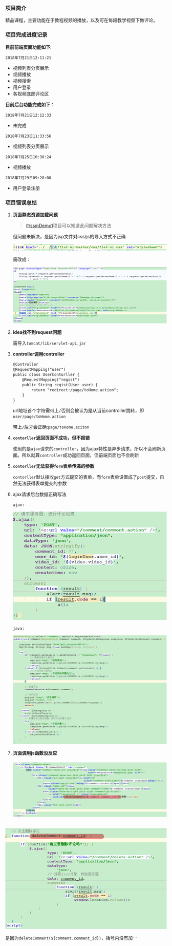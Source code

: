 ### 项目简介

精品课程，主要功能在于教程视频的播放，以及可在每段教学视频下做评论。



### 项目完成进度记录

**目前前端页面功能如下**:   

`2018年7月21日12:11:21`

* 视频列表分页展示
* 视频播放
* 视频搜索
* 用户登录
* 各视频底部评论区

**目前后台功能完成如下**：

`2018年7月21日12:12:33`

* 未完成

`2018年7月23日11:33:56`

* 视频列表分页展示

`2018年7月25日10:38:24`

* 视频播放

`2018年7月29日09:28:00`

* 用户登录注册

### 项目错误总结

1. **页面静态资源加载问题**

   > 由[ssmDemo1](https://github.com/Giovani-Github/ssmDemo1)项目可以知道此问题解决方法

   但问题未解决，是因为jsp文件对css/js的导入方式不正确

   ![](https://raw.githubusercontent.com/Giovani-Github/Giovani-resource/master/markdown-resource/2018-07-21_165942.png)

   需改成：

   ![](https://raw.githubusercontent.com/Giovani-Github/Giovani-resource/master/markdown-resource/2018-07-21_170234.png)

2. **idea找不到request问题**

   需导入`tomcat/lib/servlet-api.jar`

3. **controller调用controller**

   ```
   @Controller
   @RequestMapping("user")
   public class UserContorller {
       @RequestMapping("regist")
       public String regist(User user) {
           return "redirect:/page/toHome.action";
       }
   }
   ```

   url地址首个字符需带上`/`否则会被认为是从当前controller跳转，即`user/page/toHome.action`

   带上`/`后才会正确:`page/toHome.aciton`

4. **`contorller`返回页面不成功，但不报错**

   使用的是`ajax`请求的`controller`，因为ajax特性是异步请求，所以不会刷新页面。所以就算`controller`成功返回页面，但前端页面也不会刷新

5. **`contorller`无法获得`form`表单传递的参数**

   `contorller`默认接收`get`方式提交的表单，而`form`表单设置成了`post`提交，自然无法获得表单提交的参数

6. ajax请求后台数据正确写法

   `ajax:`

   ![](https://raw.githubusercontent.com/Giovani-Github/Giovani-resource/master/markdown-resource/Snipaste_2018-07-29_14-04-44.png)

   

   `java:`

   ![](https://raw.githubusercontent.com/Giovani-Github/Giovani-resource/master/markdown-resource/Snipaste_2018-07-29_14-05-15.png)

7. **页面调用js函数没反应**

   ###### ![](https://raw.githubusercontent.com/Giovani-Github/Giovani-resource/master/markdown-resource/Snipaste_2018-07-29_23-16-01.png)

![](https://raw.githubusercontent.com/Giovani-Github/Giovani-resource/master/markdown-resource/Snipaste_2018-07-29_23-18-14.png)

​	是因为`deleteComment(${comment.comment_id})`，括号内没有加`''`

